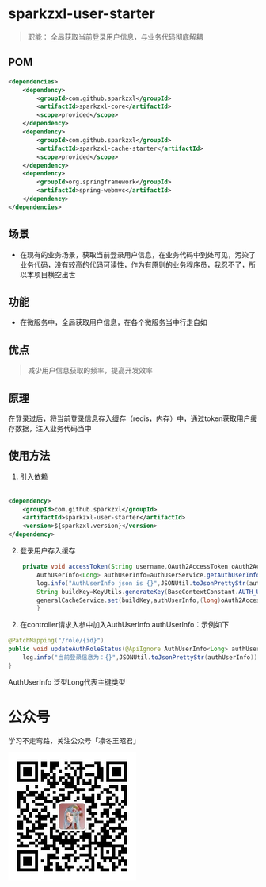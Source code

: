 # sparkzxl-user-starter

> 职能：
> 全局获取当前登录用户信息，与业务代码彻底解耦

## POM

```xml
<dependencies>
    <dependency>
        <groupId>com.github.sparkzxl</groupId>
        <artifactId>sparkzxl-core</artifactId>
        <scope>provided</scope>
    </dependency>
    <dependency>
        <groupId>com.github.sparkzxl</groupId>
        <artifactId>sparkzxl-cache-starter</artifactId>
        <scope>provided</scope>
    </dependency>
    <dependency>
        <groupId>org.springframework</groupId>
        <artifactId>spring-webmvc</artifactId>
    </dependency>
</dependencies>
```

## 场景

- 在现有的业务场景，获取当前登录用户信息，在业务代码中到处可见，污染了业务代码，没有较高的代码可读性，作为有原则的业务程序员，我忍不了，所以本项目横空出世

## 功能

- 在微服务中，全局获取用户信息，在各个微服务当中行走自如

## 优点

> 减少用户信息获取的频率，提高开发效率

## 原理

在登录过后，将当前登录信息存入缓存（redis，内存）中，通过token获取用户缓存数据，注入业务代码当中

## 使用方法

1. 引入依赖

```xml

<dependency>
    <groupId>com.github.sparkzxl</groupId>
    <artifactId>sparkzxl-user-starter</artifactId>
    <version>${sparkzxl.version}</version>
</dependency>
```

2. 登录用户存入缓存

```java
    private void accessToken(String username,OAuth2AccessToken oAuth2AccessToken){
        AuthUserInfo<Long> authUserInfo=authUserService.getAuthUserInfo(username);
        log.info("AuthUserInfo json is {}",JSONUtil.toJsonPrettyStr(authUserInfo));
        String buildKey=KeyUtils.generateKey(BaseContextConstant.AUTH_USER,oAuth2AccessToken.getValue());
        generalCacheService.set(buildKey,authUserInfo,(long)oAuth2AccessToken.getExpiresIn());
        }
```

2. 在controller请求入参中加入AuthUserInfo<Long> authUserInfo：示例如下

```java
@PatchMapping("/role/{id}")
public void updateAuthRoleStatus(@ApiIgnore AuthUserInfo<Long> authUserInfo){
    log.info("当前登录信息为：{}",JSONUtil.toJsonPrettyStr(authUserInfo))
}
```

AuthUserInfo<Long>  泛型Long代表主键类型

# 公众号

学习不走弯路，关注公众号「凛冬王昭君」

![wechat-sparkzxl.jpg](../../images/wechat-sparkzxl.jpg)
